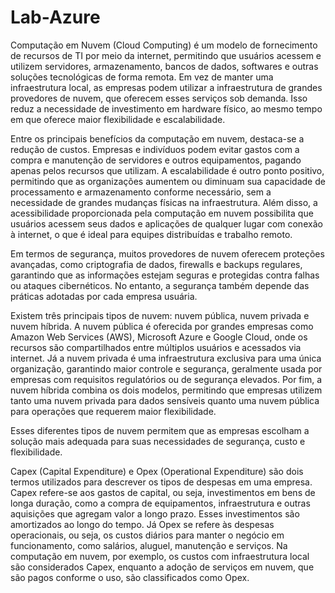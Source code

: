 # Lab-Azure

Computação em Nuvem (Cloud Computing) é um modelo de fornecimento de recursos de TI por meio da internet, permitindo que usuários acessem e utilizem servidores, armazenamento, bancos de dados, softwares e outras soluções tecnológicas de forma remota. Em vez de manter uma infraestrutura local, as empresas podem utilizar a infraestrutura de grandes provedores de nuvem, que oferecem esses serviços sob demanda. Isso reduz a necessidade de investimento em hardware físico, ao mesmo tempo em que oferece maior flexibilidade e escalabilidade.

Entre os principais benefícios da computação em nuvem, destaca-se a redução de custos. Empresas e indivíduos podem evitar gastos com a compra e manutenção de servidores e outros equipamentos, pagando apenas pelos recursos que utilizam. A escalabilidade é outro ponto positivo, permitindo que as organizações aumentem ou diminuam sua capacidade de processamento e armazenamento conforme necessário, sem a necessidade de grandes mudanças físicas na infraestrutura. Além disso, a acessibilidade proporcionada pela computação em nuvem possibilita que usuários acessem seus dados e aplicações de qualquer lugar com conexão à internet, o que é ideal para equipes distribuídas e trabalho remoto.

Em termos de segurança, muitos provedores de nuvem oferecem proteções avançadas, como criptografia de dados, firewalls e backups regulares, garantindo que as informações estejam seguras e protegidas contra falhas ou ataques cibernéticos. No entanto, a segurança também depende das práticas adotadas por cada empresa usuária.

Existem três principais tipos de nuvem: nuvem pública, nuvem privada e nuvem híbrida. A nuvem pública é oferecida por grandes empresas como Amazon Web Services (AWS), Microsoft Azure e Google Cloud, onde os recursos são compartilhados entre múltiplos usuários e acessados via internet. Já a nuvem privada é uma infraestrutura exclusiva para uma única organização, garantindo maior controle e segurança, geralmente usada por empresas com requisitos regulatórios ou de segurança elevados. Por fim, a nuvem híbrida combina os dois modelos, permitindo que empresas utilizem tanto uma nuvem privada para dados sensíveis quanto uma nuvem pública para operações que requerem maior flexibilidade.

Esses diferentes tipos de nuvem permitem que as empresas escolham a solução mais adequada para suas necessidades de segurança, custo e flexibilidade.


Capex (Capital Expenditure) e Opex (Operational Expenditure) são dois termos utilizados para descrever os tipos de despesas em uma empresa. Capex refere-se aos gastos de capital, ou seja, investimentos em bens de longa duração, como a compra de equipamentos, infraestrutura e outras aquisições que agregam valor a longo prazo. Esses investimentos são amortizados ao longo do tempo. Já Opex se refere às despesas operacionais, ou seja, os custos diários para manter o negócio em funcionamento, como salários, aluguel, manutenção e serviços. Na computação em nuvem, por exemplo, os custos com infraestrutura local são considerados Capex, enquanto a adoção de serviços em nuvem, que são pagos conforme o uso, são classificados como Opex.







